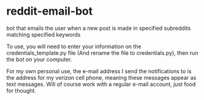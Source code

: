 # reddit-email-bot
bot that emails the user when a new post is made in specified subreddits matching specified keywords

To use, you will need to enter your information on the credentials_template.py file (And rename the file to
credentials.py), then run the bot on your computer.

For my own personal use, the e-mail address I send the
notifications to is the address for my verizon cell phone, meaning these messages appear as text messages.
Will of course work with a regular e-mail account, just food for thought.
